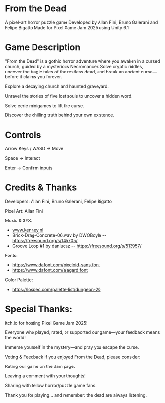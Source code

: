 # From the Dead
A pixel-art horror puzzle game
Developed by Allan Fini, Bruno Galerani and Felipe Bigatto
Made for Pixel Game Jam 2025 using Unity 6.1

# Game Description
"From the Dead" is a gothic horror adventure where you awaken in a cursed church, guided by a mysterious Necromancer. Solve cryptic riddles, uncover the tragic tales of the restless dead, and break an ancient curse—before it claims you forever.

Explore a decaying church and haunted graveyard.

Unravel the stories of five lost souls to uncover a hidden word.

Solve eerie minigames to lift the curse.

Discover the chilling truth behind your own existence.


# Controls
Arrow Keys / WASD → Move

Space → Interact

Enter → Confirm inputs

# Credits & Thanks
Developers: Allan Fini, Bruno Galerani, Felipe Bigatto

Pixel Art: Allan Fini

Music & SFX:
- www.kenney.nl
- Brick-Drag-Concrete-06.wav by DWOBoyle -- https://freesound.org/s/145705/
- Groove Loop #1 by danlucaz -- https://freesound.org/s/513957/

Fonts:
- https://www.dafont.com/pixeloid-sans.font
- https://www.dafont.com/alagard.font

Color Palette:
- https://lospec.com/palette-list/dungeon-20

# Special Thanks:

itch.io for hosting Pixel Game Jam 2025!

Everyone who played, rated, or supported our game—your feedback means the world!

Immerse yourself in the mystery—and pray you escape the curse.

Voting & Feedback
If you enjoyed From the Dead, please consider:

Rating our game on the Jam page.

Leaving a comment with your thoughts!

Sharing with fellow horror/puzzle game fans.

Thank you for playing… and remember: the dead are always listening.

